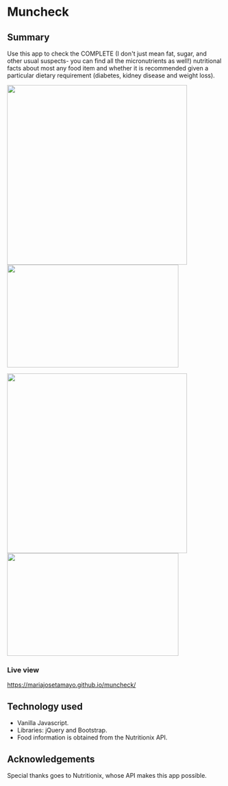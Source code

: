 # Muncheck

## Summary

Use this app to check the COMPLETE (I don't just mean fat, sugar, and other usual suspects- you can find all the micronutrients as well!) nutritional facts about most any food item and whether it is recommended given a particular dietary requirement (diabetes, kidney disease and weight loss).

<img src="https://cloud.githubusercontent.com/assets/16930791/25595359/bddb9de4-2e81-11e7-9a60-a468fc837d6a.jpg" width="420" />  <img src="https://cloud.githubusercontent.com/assets/16930791/25595389/e060ad50-2e81-11e7-943c-6ad6debb7abf.jpg" width="400" height="240" />

<img src="https://cloud.githubusercontent.com/assets/16930791/25595591/81b8e7f8-2e82-11e7-8e4f-f4993976773d.jpg" width="420" /> <img src="https://cloud.githubusercontent.com/assets/16930791/25595606/925f600a-2e82-11e7-943a-6fc32eb74ee2.jpg" width="400" height="240" />

### Live view ###

https://mariajosetamayo.github.io/muncheck/

## Technology used

- Vanilla Javascript.
- Libraries: jQuery and Bootstrap.
- Food information is obtained from the Nutritionix API.

## Acknowledgements

Special thanks goes to Nutritionix, whose API makes this app possible.
